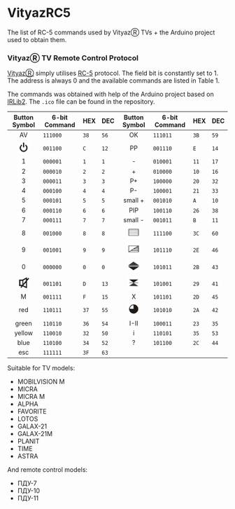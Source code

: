 # VityazRC5
The list of RC-5 commands used by VityazⓇ TVs + the Arduino project used to obtain them.

### VityazⓇ TV Remote Control Protocol

[VityazⓇ](http://en.vityas.com/) simply utilises [RC-5](https://en.wikipedia.org/wiki/RC-5) protocol. The field bit is constantly set to 1. The address is always 0 and the available commands are listed in Table 1.  

The commands was obtained with help of the Arduino project based on [IRLib2](https://github.com/cyborg5/IRLib2). The `.ico` file can be found in the repository.

| Button Symbol | 6-bit Command | HEX | DEC | Button Symbol | 6-bit Command | HEX | DEC |
| :-----------: | ------------- | --- | --- | :-----------: | ------------- | --- | --- |
| AV | `111000` | `38` | `56` | OK | `111011` | `3B` | `59` |
| <img src="Images/standby.png" alt="Standby" width="30" height="30"> | `001100` | `C` | `12` | PP | `001110` | `E` | `14` |
| 1 | `000001` | `1` | `1` | - | `010001` | `11` | `17` |
| 2 | `000010` | `2` | `2` | + | `010000` | `10` | `16` |
| 3 | `000011` | `3` | `3` | P+ | `100000` | `20` | `32` |
| 4 | `000100` | `4` | `4` | P- | `100001` | `21` | `33` |
| 5 | `000101` | `5` | `5` | small + | `001010` | `A` | `10` |
| 6 | `000110` | `6` | `6` | PIP | `100110` | `26` | `38` |
| 7 | `000111` | `7` | `7` | small - | `001011` | `B` | `11` |
| 8 | `001000` | `8` | `8` | <img src="Images/teletext.png" alt="Teletext" width="30" height="30"> | `111100` | `3C` | `60` |
| 9 | `001001` | `9` | `9` | <img src="Images/blend.png" alt="Teletext Blend" width="30" height="30"> | `101110` | `2E` | `46` |
| 0 | `000000` | `0` | `0` | <img src="Images/pagesize.png" alt="Teletext Page Size" width="30" height="30"> | `101011` | `2B` | `43` |
| <img src="Images/mute.png" alt="Mute" width="30" height="30"> | `001101` | `D` | `13` | <img src="Images/pagehold.png" alt="Teletext Pagehold" width="30" height="30"> | `101001` | `29` | `41` |
| M | `001111` | `F` | `15` | X | `101101` | `2D` | `45` |
| red | `110111` | `37` | `55` | <img src="Images/segment.png" alt="Teletext Subpage Mode" width="30" height="30"> | `101010` | `2A` | `42` |
| green | `110110` | `36` | `54` | I-II | `100011` | `23` | `35` |
| yellow | `110010` | `32` | `50` | i | `110101` | `35` | `53` |
| blue | `110100` | `34` | `52` | ? | `101100` | `2C` | `44` |
| esc | `111111` | `3F` | `63` |   |   |   |    |

Suitable for TV models:
- MOBILVISION M
- MICRA
- MICRA M
- ALPHA
- FAVORITE
- LOTOS
- GALAX-21
- GALAX-21M
- PLANIT
- TIME
- ASTRA

And remote control models:
- ПДУ-7
- ПДУ-10
- ПДУ-11

